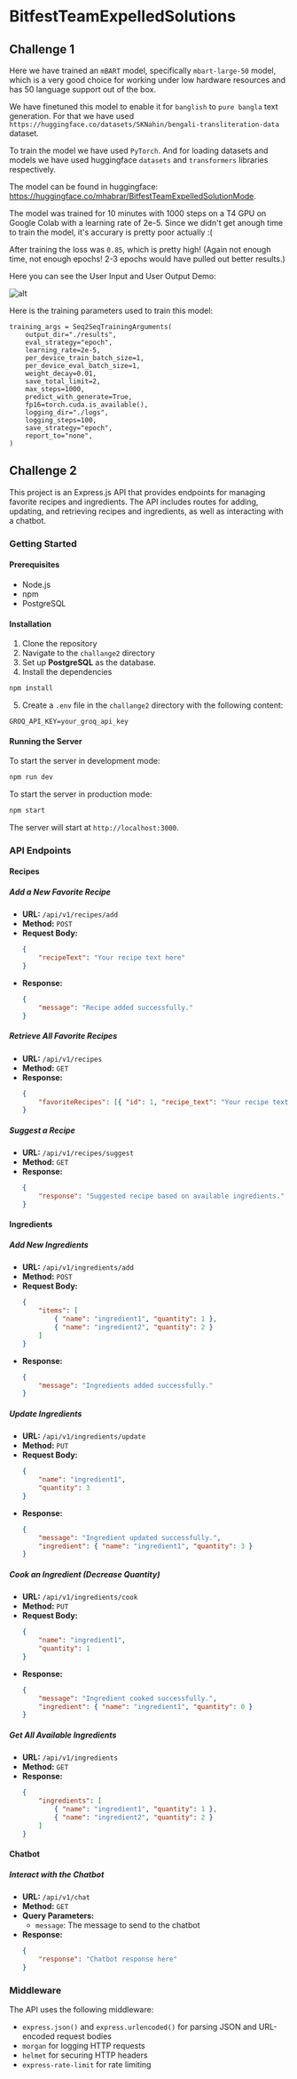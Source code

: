 # BitfestTeamExpelledSolutions

## Challenge 1

Here we have trained an `mBART` model, specifically `mbart-large-50` model, which is a very good choice for working under low hardware resources and has 50 language support out of the box.

We have finetuned this model to enable it for `banglish` to `pure bangla` text generation. For that we have used `https://huggingface.co/datasets/SKNahin/bengali-transliteration-data` dataset.

To train the model we have used `PyTorch`. And for loading datasets and models we have used huggingface `datasets` and `transformers` libraries respectively.

The model can be found in huggingface: https://huggingface.co/mhabrar/BitfestTeamExpelledSolutionMode.

The model was trained for 10 minutes with 1000 steps on a T4 GPU on Google Colab with a learning rate of 2e-5. Since we didn't get anough time to train the model, it's accurary is pretty poor actually :(

After training the loss was `0.85`, which is pretty high! (Again not enough time, not enough epochs! 2-3 epochs would have pulled out better results.)

Here you can see the User Input and User Output Demo:

![alt](./images/model_evaluation.png)

Here is the training parameters used to train this model:

```
training_args = Seq2SeqTrainingArguments(
    output_dir="./results",
    eval_strategy="epoch",
    learning_rate=2e-5,
    per_device_train_batch_size=1,
    per_device_eval_batch_size=1,
    weight_decay=0.01,
    save_total_limit=2,
    max_steps=1000,
    predict_with_generate=True,
    fp16=torch.cuda.is_available(),
    logging_dir="./logs",
    logging_steps=100,
    save_strategy="epoch",
    report_to="none",
)
```

## Challenge 2

This project is an Express.js API that provides endpoints for managing favorite recipes and ingredients. The API includes routes for adding, updating, and retrieving recipes and ingredients, as well as interacting with a chatbot.

### Getting Started

#### Prerequisites

-   Node.js
-   npm
-   PostgreSQL

#### Installation

1. Clone the repository
2. Navigate to the `challange2` directory
3. Set up **PostgreSQL** as the database.
4. Install the dependencies

```sh
npm install
```

5. Create a `.env` file in the `challange2` directory with the following content:

```
GROQ_API_KEY=your_groq_api_key
```

#### Running the Server

To start the server in development mode:

```sh
npm run dev
```

To start the server in production mode:

```sh
npm start
```

The server will start at `http://localhost:3000`.

### API Endpoints

#### Recipes

##### Add a New Favorite Recipe

-   **URL:** `/api/v1/recipes/add`
-   **Method:** `POST`
-   **Request Body:**
    ```json
    {
        "recipeText": "Your recipe text here"
    }
    ```
-   **Response:**
    ```json
    {
        "message": "Recipe added successfully."
    }
    ```

##### Retrieve All Favorite Recipes

-   **URL:** `/api/v1/recipes`
-   **Method:** `GET`
-   **Response:**
    ```json
    {
        "favoriteRecipes": [{ "id": 1, "recipe_text": "Your recipe text here" }]
    }
    ```

##### Suggest a Recipe

-   **URL:** `/api/v1/recipes/suggest`
-   **Method:** `GET`
-   **Response:**
    ```json
    {
        "response": "Suggested recipe based on available ingredients."
    }
    ```

#### Ingredients

##### Add New Ingredients

-   **URL:** `/api/v1/ingredients/add`
-   **Method:** `POST`
-   **Request Body:**
    ```json
    {
        "items": [
            { "name": "ingredient1", "quantity": 1 },
            { "name": "ingredient2", "quantity": 2 }
        ]
    }
    ```
-   **Response:**
    ```json
    {
        "message": "Ingredients added successfully."
    }
    ```

##### Update Ingredients

-   **URL:** `/api/v1/ingredients/update`
-   **Method:** `PUT`
-   **Request Body:**
    ```json
    {
        "name": "ingredient1",
        "quantity": 3
    }
    ```
-   **Response:**
    ```json
    {
        "message": "Ingredient updated successfully.",
        "ingredient": { "name": "ingredient1", "quantity": 3 }
    }
    ```

##### Cook an Ingredient (Decrease Quantity)

-   **URL:** `/api/v1/ingredients/cook`
-   **Method:** `PUT`
-   **Request Body:**
    ```json
    {
        "name": "ingredient1",
        "quantity": 1
    }
    ```
-   **Response:**
    ```json
    {
        "message": "Ingredient cooked successfully.",
        "ingredient": { "name": "ingredient1", "quantity": 0 }
    }
    ```

##### Get All Available Ingredients

-   **URL:** `/api/v1/ingredients`
-   **Method:** `GET`
-   **Response:**
    ```json
    {
        "ingredients": [
            { "name": "ingredient1", "quantity": 1 },
            { "name": "ingredient2", "quantity": 2 }
        ]
    }
    ```

#### Chatbot

##### Interact with the Chatbot

-   **URL:** `/api/v1/chat`
-   **Method:** `GET`
-   **Query Parameters:**
    -   `message`: The message to send to the chatbot
-   **Response:**
    ```json
    {
        "response": "Chatbot response here"
    }
    ```

### Middleware

The API uses the following middleware:

-   `express.json()` and `express.urlencoded()` for parsing JSON and URL-encoded request bodies
-   `morgan` for logging HTTP requests
-   `helmet` for securing HTTP headers
-   `express-rate-limit` for rate limiting
